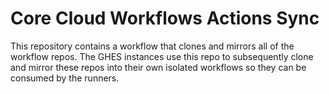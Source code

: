 # Core Cloud Workflows Actions Sync
This repository contains a workflow that clones and mirrors all of the workflow repos. The GHES instances use this repo to subsequently clone and mirror these repos into their own isolated workflows so they can be consumed by the runners.



